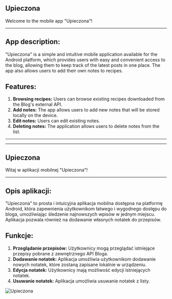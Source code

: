 ## Upieczona

Welcome to the mobile app "Upieczona"!

---

## App description:

"Upieczona" is a simple and intuitive mobile application available for the Android platform, 
which provides users with easy and convenient access to the blog, allowing them to keep track of the latest posts in one place.
The app also allows users to add their own notes to recipes.

## Features:

1. **Browsing recipes:** Users can browse existing recipes downloaded from the Blog's external API.
2. **Add notes:** The app allows users to add new notes that will be stored locally on the device.
3. **Edit notes:** Users can edit existing notes.
4. **Deleting notes:** The application allows users to delete notes from the list.


---
---


## Upieczona

Witaj w aplikacji mobilnej "Upieczona"!

---

## Opis aplikacji:

"Upieczona" to prosta i intuicyjna aplikacja mobilna dostępna na platformę Android, 
która zapewnienia użytkownikom łatwego i wygodnego dostępu do bloga, umożliwiając śledzenie najnowszych wpisów w jednym miejscu.
Aplikacja pozwala również na dodawanie własnych notatek do przepisów.

## Funkcje:

1. **Przeglądanie przepisów:** Użytkownicy mogą przeglądać istniejące przepisy pobrane z zewnętrznego API Bloga.
2. **Dodawanie notatek:** Aplikacja umożliwia użytkownikom dodawanie nowych notatek, które zostaną zapisane lokalnie w urządzeniu.
3. **Edycja notatek:** Użytkownicy mają możliwość edycji istniejących notatek.
4. **Usuwanie notatek:** Aplikacja umożliwia usuwanie notatek z listy.


![Upieczona](https://github.com/mpindera/Upieczona/assets/107795584/fe996911-7660-4fa3-bc7a-12df7d6f0cda)
